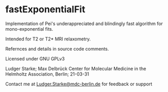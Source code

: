 # fastExponentialFit
 Implementation of Pei's underappreciated and blindingly fast algorithm for mono-exponential fits.

 Intended for T2 or T2* MRI relaxometry.
 
 Refernces and details in source code comments.
 
 Licensed under GNU GPLv3

 Ludger Starke; Max Delbrück Center for Molecular Medicine in the Helmholtz Association, Berlin; 21-03-31

 Contact me at Ludger.Starke@mdc-berlin.de for feedback or support

